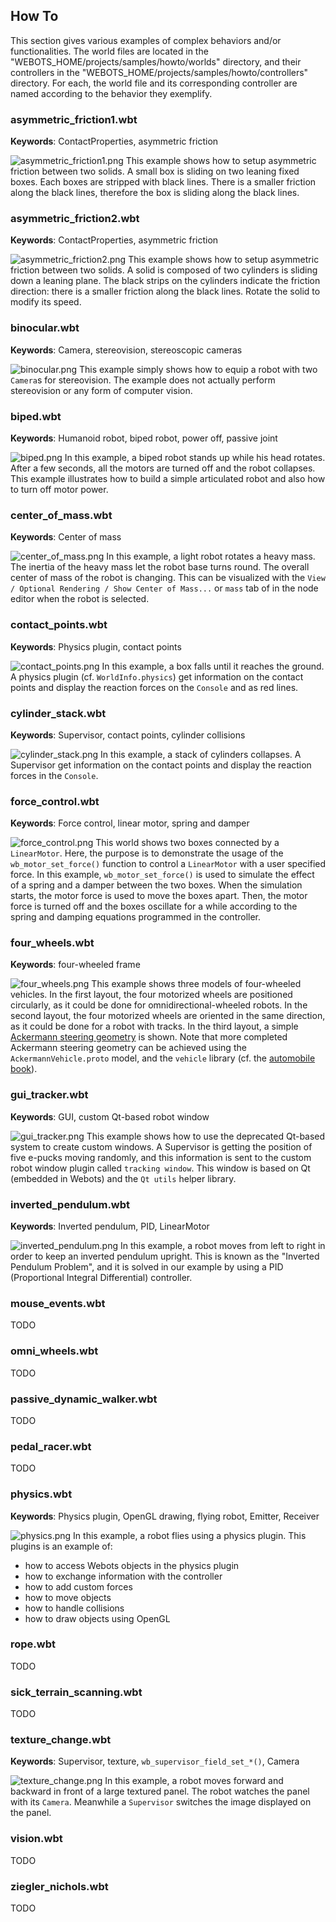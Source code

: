 ## How To

This section gives various examples of complex behaviors and/or functionalities.
The world files are located in the "WEBOTS\_HOME/projects/samples/howto/worlds" directory, and their controllers in the "WEBOTS\_HOME/projects/samples/howto/controllers" directory.
For each, the world file and its corresponding controller are named according to the behavior they exemplify.


### asymmetric\_friction1.wbt

**Keywords**: ContactProperties, asymmetric friction

![asymmetric_friction1.png](images/asymmetric_friction1.png) This example shows how to setup asymmetric friction between two solids.
A small box is sliding on two leaning fixed boxes.
Each boxes are stripped with black lines.
There is a smaller friction along the black lines, therefore the box is sliding along the black lines.


### asymmetric\_friction2.wbt

**Keywords**: ContactProperties, asymmetric friction

![asymmetric_friction2.png](images/asymmetric_friction2.png) This example shows how to setup asymmetric friction between two solids.
A solid is composed of two cylinders is sliding down a leaning plane.
The black strips on the cylinders indicate the friction direction:
there is a smaller friction along the black lines.
Rotate the solid to modify its speed.


### binocular.wbt

**Keywords**: Camera, stereovision, stereoscopic cameras

![binocular.png](images/binocular.png) This example simply shows how to equip a robot with two `Camera`s for stereovision.
The example does not actually perform stereovision or any form of computer vision.


### biped.wbt

**Keywords**: Humanoid robot, biped robot, power off, passive joint

![biped.png](images/biped.png) In this example, a biped robot stands up while his head rotates.
After a few seconds, all the motors are turned off and the robot collapses.
This example illustrates how to build a simple articulated robot and also how to turn off motor power.


### center\_of\_mass.wbt

**Keywords**: Center of mass

![center_of_mass.png](images/center_of_mass.png) In this example, a light robot rotates a heavy mass.
The inertia of the heavy mass let the robot base turns round.
The overall center of mass of the robot is changing.
This can be visualized with the `View / Optional Rendering / Show Center of Mass...` or `mass` tab of in the node editor when the robot is selected.


### contact\_points.wbt

**Keywords**: Physics plugin, contact points

![contact_points.png](images/contact_points.png) In this example, a box falls until it reaches the ground.
A physics plugin (cf. `WorldInfo.physics`) get information on the contact points and display the reaction forces on the `Console` and as red lines.


### cylinder\_stack.wbt

**Keywords**: Supervisor, contact points, cylinder collisions

![cylinder_stack.png](images/cylinder_stack.png) In this example, a stack of cylinders collapses.
A Supervisor get information on the contact points and display the reaction forces in the `Console`.


### force\_control.wbt

**Keywords**: Force control, linear motor, spring and damper

![force_control.png](images/force_control.png) This world shows two boxes connected by a `LinearMotor`.
Here, the purpose is to demonstrate the usage of the `wb_motor_set_force()` function to control a `LinearMotor` with a user specified force.
In this example, `wb_motor_set_force()` is used to simulate the effect of a spring and a damper between the two boxes. When the simulation starts, the motor force is used to move the boxes apart.
Then, the motor force is turned off and the boxes oscillate for a while according to the spring and damping equations programmed in the controller.


### four\_wheels.wbt

**Keywords**: four-wheeled frame

![four_wheels.png](images/four_wheels.png) This example shows three models of four-wheeled vehicles.
In the first layout, the four motorized wheels are positioned circularly, as it could be done for omnidirectional-wheeled robots.
In the second layout, the four motorized wheels are oriented in the same direction, as it could be done for a robot with tracks.
In the third layout, a simple [Ackermann steering geometry](https://en.wikipedia.org/wiki/Ackermann_steering_geometry) is shown.
Note that more completed Ackermann steering geometry can be achieved using the `AckermannVehicle.proto` model, and the `vehicle` library (cf. the [automobile book](https://www.cyberbotics.com/doc/automobile/index)).


### gui\_tracker.wbt

**Keywords**: GUI, custom Qt-based robot window

![gui_tracker.png](images/gui_tracker.png) This example shows how to use the deprecated Qt-based system to create custom windows.
A Supervisor is getting the position of five e-pucks moving randomly, and this information is sent to the custom robot window plugin called `tracking window`.
This window is based on Qt (embedded in Webots) and the `Qt utils` helper library.


### inverted\_pendulum.wbt

**Keywords**: Inverted pendulum, PID, LinearMotor

![inverted_pendulum.png](images/inverted_pendulum.png) In this example, a robot moves from left to right in order to keep an inverted pendulum upright.
This is known as the "Inverted Pendulum Problem", and it is solved in our example by using a PID (Proportional Integral Differential) controller.


### mouse\_events.wbt

TODO


### omni\_wheels.wbt


TODO


### passive\_dynamic\_walker.wbt

TODO


### pedal\_racer.wbt

TODO


### physics.wbt

**Keywords**: Physics plugin, OpenGL drawing, flying robot, Emitter, Receiver

![physics.png](images/physics.png) In this example, a robot flies using a physics plugin.
This plugins is an example of:


- how to access Webots objects in the physics plugin
- how to exchange information with the controller
- how to add custom forces
- how to move objects
- how to handle collisions
- how to draw objects using OpenGL


### rope.wbt

TODO


### sick\_terrain\_scanning.wbt

TODO


### texture\_change.wbt

**Keywords**: Supervisor, texture, `wb_supervisor_field_set_*()`, Camera

![texture_change.png](images/texture_change.png) In this example, a robot moves forward and backward in front of a large textured panel.
The robot watches the panel with its `Camera`. Meanwhile a `Supervisor` switches the image displayed on the panel.


### vision.wbt

TODO


### ziegler\_nichols.wbt

TODO
